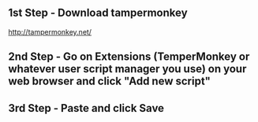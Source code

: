 ## 1st Step - Download tampermonkey
http://tampermonkey.net/

## 2nd Step - Go on Extensions (TemperMonkey or whatever user script manager you use) on your web browser and click "Add new script"

## 3rd Step - Paste and click Save
